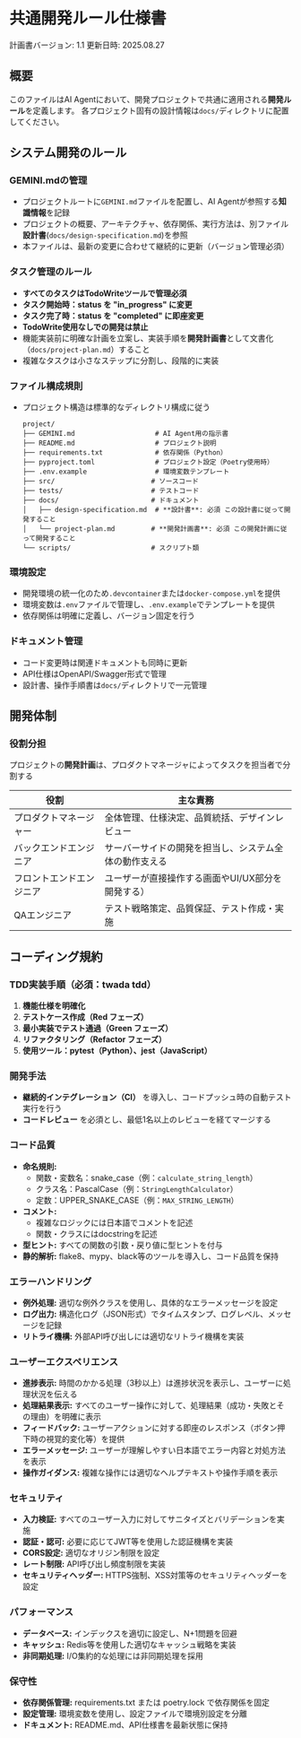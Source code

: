 # 共通開発ルール仕様書

計画書バージョン: 1.1
更新日時: 2025.08.27

## 概要

このファイルはAI Agentにおいて、開発プロジェクトで共通に適用される**開発ルール**を定義します。
各プロジェクト固有の設計情報は`docs/`ディレクトリに配置してください。

## システム開発のルール

### GEMINI.mdの管理

- プロジェクトルートに`GEMINI.md`ファイルを配置し、AI Agentが参照する**知識情報**を記録
- プロジェクトの概要、アーキテクチャ、依存関係、実行方法は、別ファイル**設計書**(`docs/design-specification.md`)を参照
- 本ファイルは、最新の変更に合わせて継続的に更新（バージョン管理必須）

### タスク管理のルール

- **すべてのタスクはTodoWriteツールで管理必須**
- **タスク開始時：status を "in_progress" に変更**
- **タスク完了時：status を "completed" に即座変更**
- **TodoWrite使用なしでの開発は禁止**
- 機能実装前に明確な計画を立案し、実装手順を**開発計画書**として文書化（`docs/project-plan.md`）すること
- 複雑なタスクは小さなステップに分割し、段階的に実装

### ファイル構成規則

- プロジェクト構造は標準的なディレクトリ構成に従う

  ```text
  project/
  ├── GEMINI.md                    # AI Agent用の指示書
  ├── README.md                    # プロジェクト説明
  ├── requirements.txt             # 依存関係（Python）
  ├── pyproject.toml               # プロジェクト設定（Poetry使用時）
  ├── .env.example                 # 環境変数テンプレート
  ├── src/                        # ソースコード
  ├── tests/                      # テストコード
  ├── docs/                       # ドキュメント
  │   ├── design-specification.md  # **設計書**: 必須 この設計書に従って開発すること
  │   └── project-plan.md         # **開発計画書**: 必須 この開発計画に従って開発すること
  └── scripts/                    # スクリプト類
  ```

### 環境設定

- 開発環境の統一化のため`.devcontainer`または`docker-compose.yml`を提供
- 環境変数は`.env`ファイルで管理し、`.env.example`でテンプレートを提供
- 依存関係は明確に定義し、バージョン固定を行う

<!-- ### 開発ルール遵守チェック

- **コミット前：テストが存在することを確認**
- **プルリクエスト：TodoWrite履歴の確認**
- **CI/CD：TDDサイクルの検証**

### 自動化とCI/CD

- pre-commitフックを設定し、コミット前の品質チェックを自動化
- GitHub ActionsまたはGitLab CIでCI/CDパイプラインを構築
- テスト実行、コード品質チェック、デプロイを自動化 -->

### ドキュメント管理

- コード変更時は関連ドキュメントも同時に更新
- API仕様はOpenAPI/Swagger形式で管理
- 設計書、操作手順書は`docs/`ディレクトリで一元管理

## 開発体制

### 役割分担

プロジェクトの**開発計画**は、プロダクトマネージャによってタスクを担当者で分割する

| 役割                     | 主な責務                                               |
| ------------------------ | ------------------------------------------------------ |
| プロダクトマネージャー   | 全体管理、仕様決定、品質統括、デザインレビュー         |
| バックエンドエンジニア   | サーバーサイドの開発を担当し、システム全体の動作支える |
| フロントエンドエンジニア | ユーザーが直接操作する画面やUI/UX部分を開発する）      |
| QAエンジニア             | テスト戦略策定、品質保証、テスト作成・実施             |

## コーディング規約

### TDD実装手順（**必須：twada tdd**）

1. **機能仕様を明確化**
2. **テストケース作成（Red フェーズ）**
3. **最小実装でテスト通過（Green フェーズ）**
4. **リファクタリング（Refactor フェーズ）**
5. **使用ツール：pytest（Python）、jest（JavaScript）**

### 開発手法

- **継続的インテグレーション（CI）** を導入し、コードプッシュ時の自動テスト実行を行う
- **コードレビュー** を必須とし、最低1名以上のレビューを経てマージする

### コード品質

- **命名規則:**
  - 関数・変数名：snake_case（例：`calculate_string_length`）
  - クラス名：PascalCase（例：`StringLengthCalculator`）
  - 定数：UPPER_SNAKE_CASE（例：`MAX_STRING_LENGTH`）
- **コメント:**
  - 複雑なロジックには日本語でコメントを記述
  - 関数・クラスにはdocstringを記述
- **型ヒント:** すべての関数の引数・戻り値に型ヒントを付与
- **静的解析:** flake8、mypy、black等のツールを導入し、コード品質を保持

### エラーハンドリング

- **例外処理:** 適切な例外クラスを使用し、具体的なエラーメッセージを設定
- **ログ出力:** 構造化ログ（JSON形式）でタイムスタンプ、ログレベル、メッセージを記録
- **リトライ機構:** 外部API呼び出しには適切なリトライ機構を実装

### ユーザーエクスペリエンス

- **進捗表示:** 時間のかかる処理（3秒以上）は進捗状況を表示し、ユーザーに処理状況を伝える
- **処理結果表示:** すべてのユーザー操作に対して、処理結果（成功・失敗とその理由）を明確に表示
- **フィードバック:** ユーザーアクションに対する即座のレスポンス（ボタン押下時の視覚的変化等）を提供
- **エラーメッセージ:** ユーザーが理解しやすい日本語でエラー内容と対処方法を表示
- **操作ガイダンス:** 複雑な操作には適切なヘルプテキストや操作手順を表示

### セキュリティ

- **入力検証:** すべてのユーザー入力に対してサニタイズとバリデーションを実施
- **認証・認可:** 必要に応じてJWT等を使用した認証機構を実装
- **CORS設定:** 適切なオリジン制限を設定
- **レート制限:** API呼び出し頻度制限を実装
- **セキュリティヘッダー:** HTTPS強制、XSS対策等のセキュリティヘッダーを設定

### パフォーマンス

- **データベース:** インデックスを適切に設定し、N+1問題を回避
- **キャッシュ:** Redis等を使用した適切なキャッシュ戦略を実装
- **非同期処理:** I/O集約的な処理には非同期処理を採用

### 保守性

- **依存関係管理:** requirements.txt または poetry.lock で依存関係を固定
- **設定管理:** 環境変数を使用し、設定ファイルで環境別設定を分離
- **ドキュメント:** README.md、API仕様書を最新状態に保持
